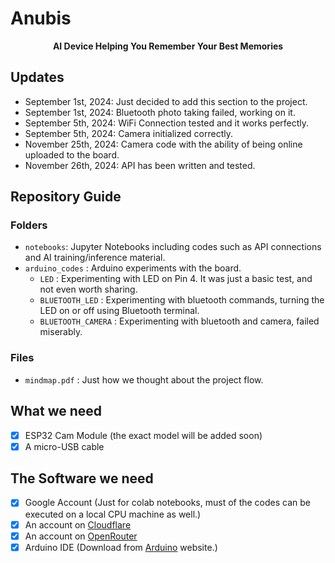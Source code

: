# Anubis 

<p align="center"><strong>AI Device Helping You Remember Your Best Memories</strong></p>

## Updates 

- September 1st, 2024: Just decided to add this section to the project. 
- September 1st, 2024: Bluetooth photo taking failed, working on it.
- September 5th, 2024: WiFi Connection tested and it works perfectly. 
- September 5th, 2024: Camera initialized correctly.
- November 25th, 2024: Camera code with the ability of being online uploaded to the board. 
- November 26th, 2024: API has been written and tested.

## Repository Guide

### Folders

- `notebooks`: Jupyter Notebooks including codes such as API connections and AI training/inference material.
- `arduino_codes` : Arduino experiments with the board.
    - `LED` : Experimenting with LED on Pin 4. It was just a basic test, and not even worth sharing.
    - `BLUETOOTH_LED` : Experimenting with bluetooth commands, turning the LED on or off using Bluetooth terminal.
    - `BLUETOOTH_CAMERA` : Experimenting with bluetooth and camera, failed miserably.

### Files 

- `mindmap.pdf` : Just how we thought about the project flow.

## What we need

- [x] ESP32 Cam Module (the exact model will be added soon)
- [x] A micro-USB cable

## The Software we need 

- [x] Google Account (Just for colab notebooks, must of the codes can be executed on a local CPU machine as well.)
- [x] An account on [Cloudflare](https://cloudflare.com)
- [x] An account on [OpenRouter](https://openrouter.ai)
- [x] Arduino IDE (Download from [Arduino](https://arduino.cc) website.)